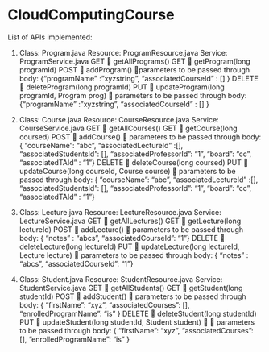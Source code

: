 # CloudComputingCourse
List of APIs implemented:
1.	Class: Program.java
Resource: ProgramResource.java
Service: ProgramService.java
GET  getAllPrograms()
GET  getProgram(long programId)
POST  addProgram() parameters to be passed through body: {“programName” :”xyzstring”, “associatedCourseId” : [] }
DELETE  deleteProgram(long programId)
PUT  updateProgram(long programId, Program prog)  parameters to be passed through body: {“programName” :”xyzstring”, “associatedCourseId” : [] }
2.	Class: Course.java
Resource: CourseResource.java
Service: CourseService.java
GET  getAllCourses()
GET  getCourse(long coursed)
POST  addCourse()  parameters to be passed through body: { “courseName”: “abc”, “associatedLectureId” :[], “associatedStudentsId”: [], “associatedProfessorId”: “1”, “board”: “cc”, “associatedTAId” : “1”}
DELETE  deleteCourse(long coursed)
PUT  updateCourse(long courseId, Course course)  parameters to be passed through body: { “courseName”: “abc”, “associatedLectureId” :[], “associatedStudentsId”: [], “associatedProfessorId”: “1”, “board”: “cc”, “associatedTAId” : “1”}
3.	Class: Lecture.java
Resource: LectureResource.java
Service: LectureService.java
GET  getAllLectures()
GET  getLecture(long lectureId)
POST  addLecture()  parameters to be passed through body: { “notes” : “abcs”, “associatedCourseId”: “1”}
DELETE  deleteLecture(long lectureId)
PUT  updateLecture(long lectureId, Lecture lecture)   parameters to be passed through body: { “notes” : “abcs”, “associatedCourseId”: “1”}

4.	Class: Student.java
Resource: StudentResource.java
Service: StudentService.java
GET  getAllStudents()
GET  getStudent(long studentId)
POST  addStudent()  parameters to be passed through body: { “firstName”: “xyz”, “associatedCourses”: [], “enrolledProgramName”: “is” }
DELETE  deleteStudent(long studentId)
PUT  updateStudent(long studentId, Student student)   parameters to be passed through body: { “firstName”: “xyz”, “associatedCourses”: [], “enrolledProgramName”: “is” }



	



